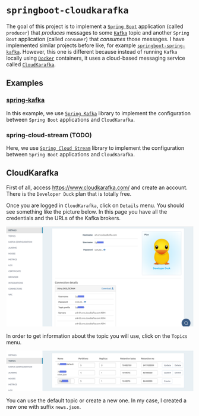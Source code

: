 # `springboot-cloudkarafka`

The goal of this project is to implement a [`Spring Boot`](https://spring.io/projects/spring-boot) application (called
`producer`) that _produces_ messages to some [`Kafka`](https://kafka.apache.org/) topic and another `Spring Boot`
application (called `consumer`) that _consumes_ those messages. I have implemented similar projects before like,
for example [`springboot-spring-kafka`](https://github.com/ivangfr/springboot-spring-kafka). However, this one is
different because instead of running `Kafka` locally using [`Docker`](https://www.docker.com/) containers, it uses
a cloud-based messaging service called [`CloudKarafka`](https://www.cloudkarafka.com/).

## Examples

### [spring-kafka](https://github.com/ivangfr/springboot-cloudkarafka/tree/master/spring-kafka)

In this example, we use [`Spring Kafka`](https://docs.spring.io/spring-kafka/reference/html/) library to implement the
configuration between `Spring Boot` applications and `CloudKarafka`.

### spring-cloud-stream (TODO)

Here, we use [`Spring Cloud Stream`](https://docs.spring.io/spring-cloud-stream/docs/current/reference/htmlsingle/)
library to implement the configuration between `Spring Boot` applications and `CloudKarafka`.

## CloudKarafka

First of all, access https://www.cloudkarafka.com/ and create an account. There is the `Developer Duck` plan that is
totally free.

Once you are logged in `CloudKarafka`, click on `Details` menu. You should see something like the picture below. In
this page you have all the credentials and the URLs of the Kafka brokers.

![cloudkarafka-details](images/cloudkarafka-details.png)

In order to get information about the topic you will use, click on the `Topics` menu.

![cloudkarafka-topics](images/cloudkarafka-topics.png)

You can use the default topic or create a new one. In my case, I created a new one with suffix `news.json`.